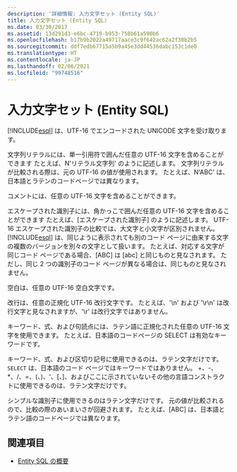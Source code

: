 ```yaml
---
description: '詳細情報: 入力文字セット (Entity SQL)'
title: 入力文字セット (Entity SQL)
ms.date: 03/30/2017
ms.assetid: 13d291d3-e6bc-4719-b953-758b61a590b6
ms.openlocfilehash: b17b9b2022a49717aace3c9f642ac62a2f30b2b5
ms.sourcegitcommit: ddf7edb67715a5b9a45e3dd44536dabc153c1de0
ms.translationtype: HT
ms.contentlocale: ja-JP
ms.lasthandoff: 02/06/2021
ms.locfileid: "99748516"
---
```

# <a name="input-character-set-entity-sql"></a>入力文字セット (Entity SQL)

[!INCLUDE[esql](../../../../../../includes/esql-md.md)] は、UTF-16 でエンコードされた UNICODE 文字を受け取ります。  
  
 文字列リテラルには、単一引用符で囲んだ任意の UTF-16 文字を含めることができます  たとえば、N'リテラル文字列' のように記述します。 文字列リテラルが比較される際は、元の UTF-16 の値が使用されます。 たとえば、N'ABC' は、日本語とラテンのコードページでは異なります。  
  
 コメントには、任意の UTF-16 文字を含めることができます。  
  
 エスケープされた識別子には、角かっこで囲んだ任意の UTF-16 文字を含めることができます  たとえば、[エスケープされた識別子] のように記述します。 UTF-16 エスケープされた識別子の比較では、大文字と小文字が区別されません。 [!INCLUDE[esql](../../../../../../includes/esql-md.md)] は、同じように表示されても別のコード ページに由来する文字の複数のバージョンを別々の文字として扱います。 たとえば、対応する文字が同じコード ページである場合、[ABC] は [abc] と同じものと見なされます。 ただし、同じ 2 つの識別子のコード ページが異なる場合は、同じものと見なされません。  
  
 空白は、任意の UTF-16 空白文字です。  
  
 改行は、任意の正規化 UTF-16 改行文字です。 たとえば、'\n' および '\r\n' は改行文字と見なされますが、'\r' は改行文字ではありません。  
  
 キーワード、式、および句読点には、ラテン語に正規化された任意の UTF-16 文字を使用できます。 たとえば、日本語のコードページの SELECT は有効なキーワードです。  
  
 キーワード、式、および区切り記号に使用できるのは、ラテン文字だけです。 `SELECT` は、日本語のコード ページではキーワードではありません。 +、-、\*、/、=、(、)、‘、[、]、およびここに示されていないその他の言語コンストラクトに使用できるのは、ラテン文字だけです。  
  
 シンプルな識別子に使用できるのはラテン文字だけです。 元の値が比較されるので、比較の際のあいまいさが回避されます。 たとえば、[ABC] は、日本語とラテン語のコードページでは異なります。  
  
## <a name="see-also"></a>関連項目

- [Entity SQL の概要](entity-sql-overview.md)
